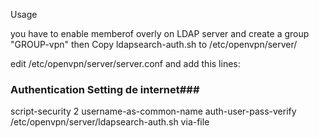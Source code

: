 Usage

you have to enable memberof overly on LDAP server and create a group "GROUP-vpn" then
Copy ldapsearch-auth.sh to /etc/openvpn/server/

edit /etc/openvpn/server/server.conf and add this lines:

### Authentication Setting de internet###
script-security 2
username-as-common-name
auth-user-pass-verify /etc/openvpn/server/ldapsearch-auth.sh via-file
